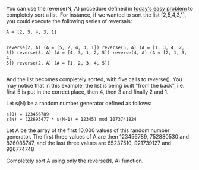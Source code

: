 <div class="md"><p>You can use the reverse(N, A) procedure defined in <a href="http://www.reddit.com/r/dailyprogrammer/comments/uw14f/6112012_challenge_63_easy/">today's easy problem</a> to completely sort a list. For instance, if we wanted to sort the list [2,5,4,3,1], you could execute the following series of reversals:</p>
<pre><code>A = [2, 5, 4, 3, 1]

reverse(2, A)       (A = [5, 2, 4, 3, 1])
reverse(5, A)       (A = [1, 3, 4, 2, 5])
reverse(3, A)       (A = [4, 3, 1, 2, 5])
reverse(4, A)       (A = [2, 1, 3, 4, 5])
reverse(2, A)       (A = [1, 2, 3, 4, 5])
</code></pre>
<p>And the list becomes completely sorted, with five calls to reverse(). You may notice that in this example, the list is being built "from the back", i.e. first 5 is put in the correct place, then 4, then 3 and finally 2 and 1.</p>
<p>Let s(N) be a random number generator defined as follows:</p>
<pre><code>s(0) = 123456789
s(N) = (22695477 * s(N-1) + 12345) mod 1073741824
</code></pre>
<p>Let A be the array of the first 10,000 values of this random number generator. The first three values of A are then 123456789, 752880530 and 826085747, and the last three values are 65237510, 921739127 and 926774748</p>
<p>Completely sort A using only the reverse(N, A) function. </p>
</div>
